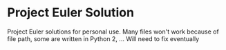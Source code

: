 # Project Euler Solution
Project Euler solutions for personal use.
Many files won't work because of file path, some are written in Python 2, ... Will need to fix eventually